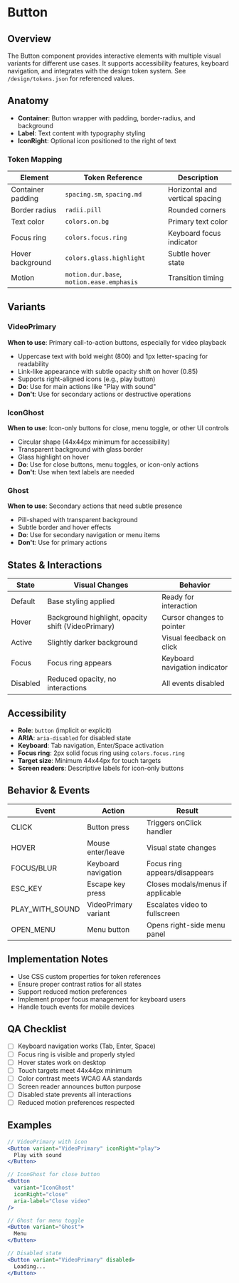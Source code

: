 # Button

## Overview
The Button component provides interactive elements with multiple visual variants for different use cases. It supports accessibility features, keyboard navigation, and integrates with the design token system. See `/design/tokens.json` for referenced values.

## Anatomy
- **Container**: Button wrapper with padding, border-radius, and background
- **Label**: Text content with typography styling
- **IconRight**: Optional icon positioned to the right of text

### Token Mapping
| Element | Token Reference | Description |
|---------|----------------|-------------|
| Container padding | `spacing.sm`, `spacing.md` | Horizontal and vertical spacing |
| Border radius | `radii.pill` | Rounded corners |
| Text color | `colors.on.bg` | Primary text color |
| Focus ring | `colors.focus.ring` | Keyboard focus indicator |
| Hover background | `colors.glass.highlight` | Subtle hover state |
| Motion | `motion.dur.base`, `motion.ease.emphasis` | Transition timing |

## Variants

### VideoPrimary
**When to use**: Primary call-to-action buttons, especially for video playback
- Uppercase text with bold weight (800) and 1px letter-spacing for readability
- Link-like appearance with subtle opacity shift on hover (0.85)
- Supports right-aligned icons (e.g., play button)
- **Do**: Use for main actions like "Play with sound"
- **Don't**: Use for secondary actions or destructive operations

### IconGhost
**When to use**: Icon-only buttons for close, menu toggle, or other UI controls
- Circular shape (44x44px minimum for accessibility)
- Transparent background with glass border
- Glass highlight on hover
- **Do**: Use for close buttons, menu toggles, or icon-only actions
- **Don't**: Use when text labels are needed

### Ghost
**When to use**: Secondary actions that need subtle presence
- Pill-shaped with transparent background
- Subtle border and hover effects
- **Do**: Use for secondary navigation or menu items
- **Don't**: Use for primary actions

## States & Interactions

| State | Visual Changes | Behavior |
|-------|----------------|----------|
| Default | Base styling applied | Ready for interaction |
| Hover | Background highlight, opacity shift (VideoPrimary) | Cursor changes to pointer |
| Active | Slightly darker background | Visual feedback on click |
| Focus | Focus ring appears | Keyboard navigation indicator |
| Disabled | Reduced opacity, no interactions | All events disabled |

## Accessibility
- **Role**: `button` (implicit or explicit)
- **ARIA**: `aria-disabled` for disabled state
- **Keyboard**: Tab navigation, Enter/Space activation
- **Focus ring**: 2px solid focus ring using `colors.focus.ring`
- **Target size**: Minimum 44x44px for touch targets
- **Screen readers**: Descriptive labels for icon-only buttons

## Behavior & Events

| Event | Action | Result |
|-------|--------|---------|
| CLICK | Button press | Triggers onClick handler |
| HOVER | Mouse enter/leave | Visual state changes |
| FOCUS/BLUR | Keyboard navigation | Focus ring appears/disappears |
| ESC_KEY | Escape key press | Closes modals/menus if applicable |
| PLAY_WITH_SOUND | VideoPrimary variant | Escalates video to fullscreen |
| OPEN_MENU | Menu button | Opens right-side menu panel |

## Implementation Notes
- Use CSS custom properties for token references
- Ensure proper contrast ratios for all states
- Support reduced motion preferences
- Implement proper focus management for keyboard users
- Handle touch events for mobile devices

## QA Checklist
- [ ] Keyboard navigation works (Tab, Enter, Space)
- [ ] Focus ring is visible and properly styled
- [ ] Hover states work on desktop
- [ ] Touch targets meet 44x44px minimum
- [ ] Color contrast meets WCAG AA standards
- [ ] Screen reader announces button purpose
- [ ] Disabled state prevents all interactions
- [ ] Reduced motion preferences respected

## Examples

```jsx
// VideoPrimary with icon
<Button variant="VideoPrimary" iconRight="play">
  Play with sound
</Button>

// IconGhost for close button
<Button 
  variant="IconGhost" 
  iconRight="close" 
  aria-label="Close video"
/>

// Ghost for menu toggle
<Button variant="Ghost">
  Menu
</Button>

// Disabled state
<Button variant="VideoPrimary" disabled>
  Loading...
</Button>
```
